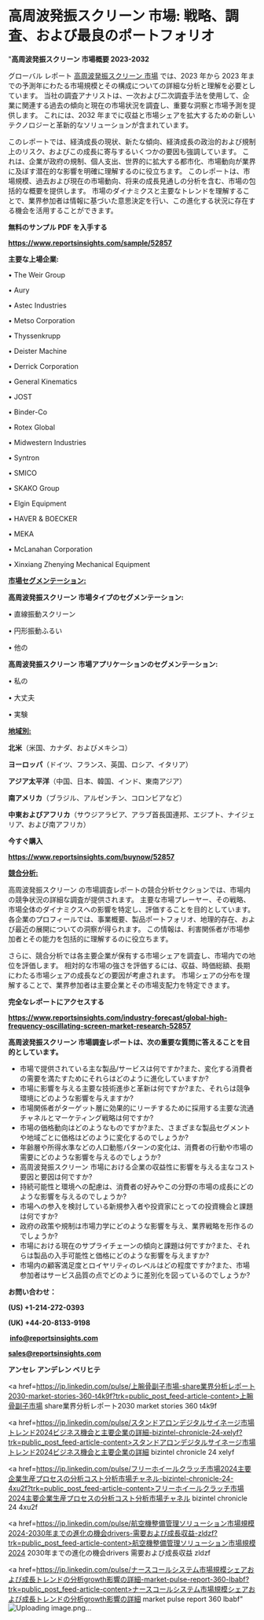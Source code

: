 # 高周波発振スクリーン 市場: 戦略、調査、および最良のポートフォリオ

"<strong>高周波発振スクリーン 市場概要 2023-2032</strong>

グローバル レポート <a href=https://www.reportsinsights.com/sample/52857>高周波発振スクリーン 市場</a> では、2023 年から 2023 年までの予測年にわたる市場規模とその構成についての詳細な分析と理解を必要としています。 当社の調査アナリストは、一次および二次調査手法を使用して、企業に関連する過去の傾向と現在の市場状況を調査し、重要な洞察と市場予測を提供します。 これには、2032 年までに収益と市場シェアを拡大​​するための新しいテクノロジーと革新的なソリューションが含まれています。

このレポートでは、経済成長の現状、新たな傾向、経済成長の政治的および規制上のリスク、およびこの成長に寄与するいくつかの要因も強調しています。 これは、企業が政府の規制、個人支出、世界的に拡大する都市化、市場動向が業界に及ぼす潜在的な影響を明確に理解するのに役立ちます。 このレポートは、市場規模、過去および現在の市場動向、将来の成長見通しの分析を含む、市場の包括的な概要を提供します。 市場のダイナミクスと主要なトレンドを理解することで、業界参加者は情報に基づいた意思決定を行い、この進化する状況に存在する機会を活用することができます。

<strong><b>無料のサンプル PDF を入手する</b></strong>

<a href=https://www.reportsinsights.com/sample/52857><strong><u>https://www.reportsinsights.com/sample/52857</u></strong></a>

<strong>主要な上場企業:</strong>

• The Weir Group

• Aury

• Astec Industries

• Metso Corporation

• Thyssenkrupp

• Deister Machine

• Derrick Corporation

• General Kinematics

• JOST

• Binder-Co

• Rotex Global

• Midwestern Industries

• Syntron

• SMICO

• SKAKO Group

• Elgin Equipment

• HAVER & BOECKER

• MEKA

• McLanahan Corporation

• Xinxiang Zhenying Mechanical Equipment

<strong><u>市場セグメンテーション</u></strong><strong><u>:</u></strong>

<strong>高周波発振スクリーン 市場タイプのセグメンテーション:</strong>

• 直線振動スクリーン

• 円形振動ふるい

• 他の

<strong>高周波発振スクリーン 市場アプリケーションのセグメンテーション:</strong>

• 私の

• 大丈夫

• 実験

<strong><u>地域別</u></strong><strong><u>:</u></strong>

<strong>北米</strong>（米国、カナダ、およびメキシコ）

<strong>ヨーロッパ</strong>（ドイツ、フランス、英国、ロシア、イタリア）

<strong>アジア太平洋</strong>（中国、日本、韓国、インド、東南アジア）

<strong>南アメリカ</strong>（ブラジル、アルゼンチン、コロンビアなど）

<strong>中東およびアフリカ</strong>（サウジアラビア、アラブ首長国連邦、エジプト、ナイジェリア、および南アフリカ）

<strong>今すぐ購入</strong>

<a href=https://www.reportsinsights.com/buynow/52857><strong><u>https://www.reportsinsights.com/buynow/52857</u></strong></a>

<strong><u>競合分析:</u></strong>

高周波発振スクリーン の市場調査レポートの競合分析セクションでは、市場内の競争状況の詳細な調査が提供されます。 主要な市場プレーヤー、その戦略、市場全体のダイナミクスへの影響を特定し、評価することを目的としています。 各企業のプロフィールでは、事業概要、製品ポートフォリオ、地理的存在、および最近の展開についての洞察が得られます。 この情報は、利害関係者が市場参加者とその能力を包括的に理解するのに役立ちます。

さらに、競合分析では各主要企業が保有する市場シェアを調査し、市場内での地位を評価します。 相対的な市場の強さを評価するには、収益、時価総額、長期にわたる市場シェアの成長などの要因が考慮されます。 市場シェアの分布を理解することで、業界参加者は主要企業とその市場支配力を特定できます。

<strong>完全なレポートにアクセスする</strong>

<a href=https://www.reportsinsights.com/industry-forecast/global-high-frequency-oscillating-screen-market-research-52857><strong><u><b>https://www.reportsinsights.com/industry-forecast/global-high-frequency-oscillating-screen-market-research-52857</b></u></strong></a>

<strong><b>高周波発振スクリーン 市場調査レポートは、次の重要な質問に答えることを目的としています。</b></strong>
<ul>
  <li>市場で提供されている主な製品/サービスは何ですか?また、変化する消費者の需要を満たすためにそれらはどのように進化していますか?</li>
  <li>市場に影響を与える主要な技術進歩と革新は何ですか?また、それらは競争環境にどのような影響を与えますか?</li>
  <li>市場関係者がターゲット層に効果的にリーチするために採用する主要な流通チャネルとマーケティング戦略は何ですか?</li>
  <li>市場の価格動向はどのようなものですか?また、さまざまな製品セグメントや地域ごとに価格はどのように変化するのでしょうか?</li>
  <li>年齢層や所得水準などの人口動態パターンの変化は、消費者の行動や市場の需要にどのような影響を与えるのでしょうか?</li>
  <li>高周波発振スクリーン 市場における企業の収益性に影響を与える主なコスト要因と要因は何ですか?</li>
  <li>持続可能性と環境への配慮は、消費者の好みやこの分野の市場の成長にどのような影響を与えるのでしょうか?</li>
  <li>市場への参入を検討している新規参入者や投資家にとっての投資機会と課題は何ですか?</li>
  <li>政府の政策や規制は市場力学にどのような影響を与え、業界戦略を形作るのでしょうか?</li>
  <li>市場における現在のサプライチェーンの傾向と課題は何ですか?また、それらは製品の入手可能性と価格にどのような影響を与えますか?</li>
  <li>市場内の顧客満足度とロイヤリティのレベルはどの程度ですか?また、市場参加者はサービス品質の点でどのように差別化を図っているのでしょうか?</li>
</ul>
<strong>お問い合わせ：</strong>

<strong>(US) +1-214-272-0393</strong>

<strong>(UK) +44-20-8133-9198</strong>

<strong> </strong><a href=info@reportsinsights.com><strong><u>info@reportsinsights.com</u></strong></a>

<a href=sales@reportsinsights.com><strong><u>sales@reportsinsights.com</u></strong></a>

<strong>アンセレ アンデレン ベリヒテ</strong>

<a href=https://jp.linkedin.com/pulse/上腕骨副子市場-share業界分析レポート2030-market-stories-360-t4k9f?trk=public_post_feed-article-content>上腕骨副子市場 share業界分析レポート2030 market stories 360 t4k9f</a>

<a href=https://jp.linkedin.com/pulse/スタンドアロンデジタルサイネージ市場トレンド2024ビジネス機会と主要企業の詳細-bizintel-chronicle-24-xelyf?trk=public_post_feed-article-content>スタンドアロンデジタルサイネージ市場トレンド2024ビジネス機会と主要企業の詳細 bizintel chronicle 24 xelyf</a>

<a href=https://jp.linkedin.com/pulse/フリーホイールクラッチ市場2024主要企業生産プロセスの分析コスト分析市場チャネル-bizintel-chronicle-24-4xu2f?trk=public_post_feed-article-content>フリーホイールクラッチ市場2024主要企業生産プロセスの分析コスト分析市場チャネル bizintel chronicle 24 4xu2f</a>

<a href=https://jp.linkedin.com/pulse/航空機整備管理ソリューション市場規模2024-2030年までの進化の機会drivers-需要および成長収益-zldzf?trk=public_post_feed-article-content>航空機整備管理ソリューション市場規模2024 2030年までの進化の機会drivers 需要および成長収益 zldzf</a>

<a href=https://jp.linkedin.com/pulse/ナースコールシステム市場規模シェアおよび成長トレンドの分析growth影響の詳細-market-pulse-report-360-lbabf?trk=public_post_feed-article-content>ナースコールシステム市場規模シェアおよび成長トレンドの分析growth影響の詳細 market pulse report 360 lbabf</a>"
![Uploading image.png…]()
